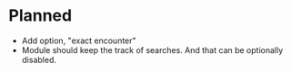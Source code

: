 
Planned
=======

 * Add option, "exact encounter"
 * Module should keep the track of searches. And that can be optionally disabled.